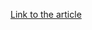 [Link to the article](https://www.securityweek.com/bipartisan-legislation-seeks-stronger-healthcare-cybersecurity/)
